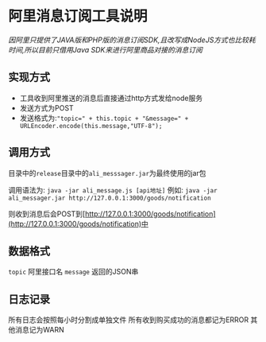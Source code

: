 阿里消息订阅工具说明
==========
*因阿里只提供了JAVA版和PHP版的消息订阅SDK,且改写成NodeJS方式也比较耗时间,所以目前只借用Java SDK来进行阿里商品对接的消息订阅*

实现方式
----
+ 工具收到阿里推送的消息后直接通过http方式发给node服务
+ 发送方式为POST
+ 发送格式为:`"topic=" + this.topic + "&message=" + URLEncoder.encode(this.message,"UTF-8");`

调用方式
----
目录中的`release`目录中的`ali_messsager.jar`为最终使用的jar包

调用语法为:
`java -jar ali_message.js [api地址]`
例如:
`java -jar ali_messager.jar http://127.0.0.1:3000/goods/notification`

则收到消息后会POST到[http://127.0.0.1:3000/goods/notification](http://127.0.0.1:3000/goods/notification)中

数据格式
----
`topic` 阿里接口名
`message` 返回的JSON串

日志记录
----
所有日志会按照每小时分割成单独文件
所有收到购买成功的消息都记为ERROR
其他消息记为WARN
